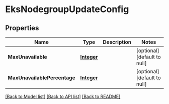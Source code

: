 # EksNodegroupUpdateConfig
## Properties

Name | Type | Description | Notes
------------ | ------------- | ------------- | -------------
**MaxUnavailable** | [**Integer**](integer.md) |  | [optional] [default to null]
**MaxUnavailablePercentage** | [**Integer**](integer.md) |  | [optional] [default to null]

[[Back to Model list]](../README.md#documentation-for-models) [[Back to API list]](../README.md#documentation-for-api-endpoints) [[Back to README]](../README.md)

